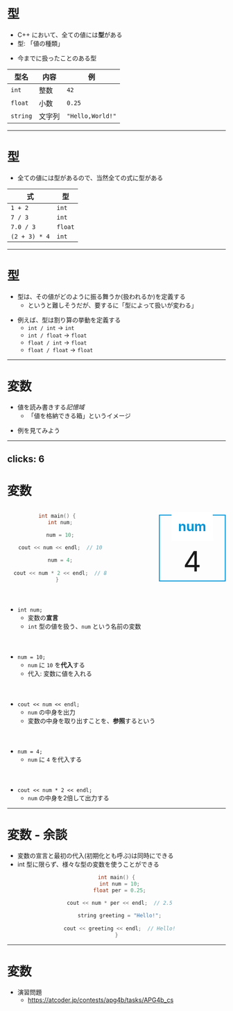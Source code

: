# 型

- C++ において、全ての値には**型**がある
- 型: 「値の種類」

+ 今までに扱ったことのある型

<center>

| 型名       | 内容  | 例                |
|----------|-----|------------------|
| `int`    | 整数  | `42`             |
| `float`  | 小数  | `0.25`           |
| `string` | 文字列 | `"Hello,World!"` |

</center>

<style>

.slidev-layout table {
  width: 700px;
  margin-top: 12px;
}

</style>

---

# 型

- 全ての値には型があるので、当然全ての式に型がある

<center>

| 式             | 型       |
|---------------|---------|
| `1 + 2`       | `int`   |
| `7 / 3`       | `int`   |
| `7.0 / 3`     | `float` |
| `(2 + 3) * 4` | `int`   |

</center>

<style>

.slidev-layout table {
  width: 700px;
  margin-top: 30px;
}

</style>

---

# 型

- 型は、その値がどのように振る舞うか(扱われるか)を定義する
  - というと難しそうだが、要するに「型によって扱いが変わる」

+ 例えば、型は割り算の挙動を定義する
  - `int / int` → `int`
  - `int / float` → `float`
  - `float / int` → `float`
  - `float / float` → `float`

---

# 変数

- 値を読み書きする*記憶域*
  - 「値を格納できる箱」というイメージ

<v-click>

+ 例を見てみよう

</v-click>

---
clicks: 6
---

# 変数

<div id="main">

```cpp
int main() {
  int num;

  num = 10;

  cout << num << endl;  // 10
  
  num = 4;
  
  cout << num * 2 << endl;  // 8
}
```

<div v-click="1">

<div id="num-box">
<h3><span class="title">num</span></h3>
<div class="inner">

<div v-click-hide="4">
<div v-click="2">
10
</div>
</div>

<div v-click="4">
4
</div>

</div>
</div>

</div>

</div>

<div v-click-hide="2">
<div v-click="1">

<div class="box" id="box-0"></div>

- `int num;`
  - 変数の**宣言**
  - `int` 型の値を扱う、`num` という名前の変数

</div>
</div>

<div v-click-hide="3">
<div v-click="2">

<div class="box" id="box-1"></div>

- `num = 10;`
  - `num` に `10` を**代入**する
  - 代入: 変数に値を入れる

</div>
</div>

<div v-click-hide="4">
<div v-click="3">

<div class="box" id="box-2"></div>

- `cout << num << endl;`
  - `num` の中身を出力
  - 変数の中身を取り出すことを、**参照**するという

</div>
</div>

<div v-click-hide="5">
<div v-click="4">

<div class="box" id="box-3"></div>

- `num = 4;`
  - `num` に `4` を代入する

</div>
</div>

<div v-click-hide="6">
<div v-click="5">

<div class="box" id="box-4"></div>

- `cout << num * 2 << endl;`
  - `num` の中身を2倍して出力する

</div>
</div>

<style>

pre[class*='language-'] {
  width: 550px;
}

.slidev-code code {
  font-size: 12px;
  height: 600px  !important;
}

#main {
  display: flex;
  justify-content: center;
  align-items: center;
  text-align: center;
}

#num-box {
  height: 150px;
  width: 150px;

  border: 2px solid #0094D6;
  position: relative;

  display: flex;
  justify-content: center;
  align-items: center;
  text-align: center;

  margin-left: 120px;
}
#num-box h3{
  text-align: center;
  position: absolute;
  right: 0;
  left: 0;
  top: -1em;
}
#num-box .title{
  font-size: 30px;

  padding: 0.5em;
  background: #FFF;
  color: #0094D6;
}
#num-box .inner{
  font-size: 64px;

  margin-top: -16px;
}

.box {
  height: 24px;
  border-color: orange;
}

#box-0 {
  top: 188px;
  left: 108px;

  width: 70px;
}

#box-1 {
  top: 224px;
  left: 108px;

  width: 74px;
}

#box-2 {
  top: 260px;
  left: 108px;

  width: 155px;
}

#box-3 {
  top: 296px;
  left: 108px;

  width: 70px;
}

#box-4 {
  top: 332px;
  left: 108px;

  width: 184px;
}

.slidev-vclick-hidden {
    block-size: 0;
}

</style>

---

# 変数 - 余談

- 変数の宣言と最初の代入(初期化とも呼ぶ)は同時にできる
- int 型に限らず、様々な型の変数を使うことができる

<center>

```cpp
int main() {
  int num = 10;
  float per = 0.25;

  cout << num * per << endl;  // 2.5
  
  string greeting = "Hello!";
  
  cout << greeting << endl;  // Hello!
}
```

</center>

<style>

pre[class*='language-'] {
  margin-top: 20px;
  width: 760px;
}

</style>

---

# 変数

- 演習問題
  - https://atcoder.jp/contests/apg4b/tasks/APG4b_cs
